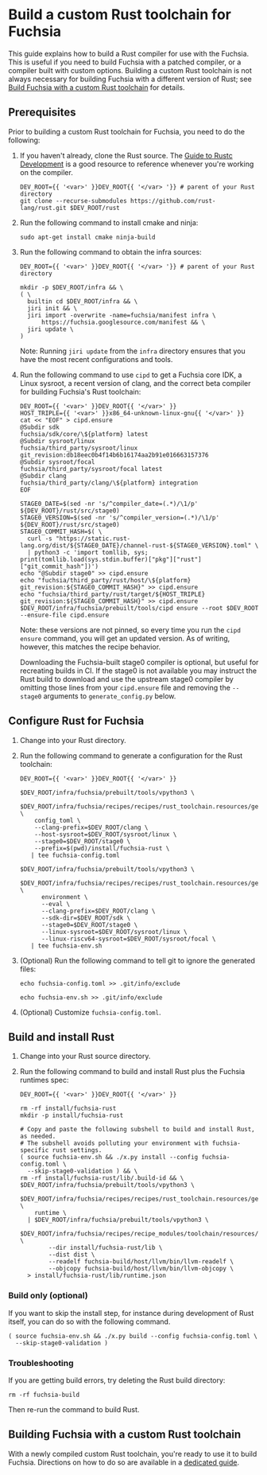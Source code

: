 # Build a custom Rust toolchain for Fuchsia

This guide explains how to build a Rust compiler for use with the Fuchsia. This
is useful if you need to build Fuchsia with a patched compiler, or a compiler
built with custom options. Building a custom Rust toolchain is not always
necessary for building Fuchsia with a different version of Rust; see
[Build Fuchsia with a custom Rust toolchain](/docs/development/build/fuchsia_custom_rust.md)
for details.

## Prerequisites

Prior to building a custom Rust toolchain for Fuchsia, you need to do the following:

1. If you haven't already, clone the Rust source. The
   [Guide to Rustc Development] is a good resource to reference whenever you're
   working on the compiler.

   ```posix-terminal
   DEV_ROOT={{ '<var>' }}DEV_ROOT{{ '</var> '}} # parent of your Rust directory
   git clone --recurse-submodules https://github.com/rust-lang/rust.git $DEV_ROOT/rust
   ```

1. Run the following command to install cmake and ninja:

   ```posix-terminal
   sudo apt-get install cmake ninja-build
   ```

1. Run the following command to obtain the infra sources:

   ```posix-terminal
   DEV_ROOT={{ '<var>' }}DEV_ROOT{{ '</var> '}} # parent of your Rust directory

   mkdir -p $DEV_ROOT/infra && \
   ( \
     builtin cd $DEV_ROOT/infra && \
     jiri init && \
     jiri import -overwrite -name=fuchsia/manifest infra \
         https://fuchsia.googlesource.com/manifest && \
     jiri update \
   )
   ```

   Note: Running `jiri update` from the `infra` directory ensures that you
   have the most recent configurations and tools.

1. Run the following command to use `cipd` to get a Fuchsia core IDK, a Linux
   sysroot, a recent version of clang, and the correct beta compiler for
   building Fuchsia's Rust toolchain:

   ```posix-terminal
   DEV_ROOT={{ '<var>' }}DEV_ROOT{{ '</var>' }}
   HOST_TRIPLE={{ '<var>' }}x86_64-unknown-linux-gnu{{ '</var>' }}
   cat << "EOF" > cipd.ensure
   @Subdir sdk
   fuchsia/sdk/core/\${platform} latest
   @Subdir sysroot/linux
   fuchsia/third_party/sysroot/linux git_revision:db18eec0b4f14b6b16174aa2b91e016663157376
   @Subdir sysroot/focal
   fuchsia/third_party/sysroot/focal latest
   @Subdir clang
   fuchsia/third_party/clang/\${platform} integration
   EOF

   STAGE0_DATE=$(sed -nr 's/^compiler_date=(.*)/\1/p' ${DEV_ROOT}/rust/src/stage0)
   STAGE0_VERSION=$(sed -nr 's/^compiler_version=(.*)/\1/p' ${DEV_ROOT}/rust/src/stage0)
   STAGE0_COMMIT_HASH=$( \
     curl -s "https://static.rust-lang.org/dist/${STAGE0_DATE}/channel-rust-${STAGE0_VERSION}.toml" \
     | python3 -c 'import tomllib, sys; print(tomllib.load(sys.stdin.buffer)["pkg"]["rust"]["git_commit_hash"])')
   echo "@Subdir stage0" >> cipd.ensure
   echo "fuchsia/third_party/rust/host/\${platform} git_revision:${STAGE0_COMMIT_HASH}" >> cipd.ensure
   echo "fuchsia/third_party/rust/target/${HOST_TRIPLE} git_revision:${STAGE0_COMMIT_HASH}" >> cipd.ensure
   $DEV_ROOT/infra/fuchsia/prebuilt/tools/cipd ensure --root $DEV_ROOT --ensure-file cipd.ensure
   ```

   Note: these versions are not pinned, so every time you run the `cipd ensure`
   command, you will get an updated version. As of writing, however, this
   matches the recipe behavior.

   Downloading the Fuchsia-built stage0 compiler is optional, but useful for
   recreating builds in CI. If the stage0 is not available you may instruct
   the Rust build to download and use the upstream stage0 compiler by omitting
   those lines from your `cipd.ensure` file and removing the `--stage0`
   arguments to `generate_config.py` below.

[Guide to Rustc Development]: https://rustc-dev-guide.rust-lang.org/building/how-to-build-and-run.html

## Configure Rust for Fuchsia

1. Change into your Rust directory.
1. Run the following command to generate a configuration for the Rust toolchain:

   ```posix-terminal
   DEV_ROOT={{ '<var>' }}DEV_ROOT{{ '</var>' }}

   $DEV_ROOT/infra/fuchsia/prebuilt/tools/vpython3 \
     $DEV_ROOT/infra/fuchsia/recipes/recipes/rust_toolchain.resources/generate_config.py \
       config_toml \
       --clang-prefix=$DEV_ROOT/clang \
       --host-sysroot=$DEV_ROOT/sysroot/linux \
       --stage0=$DEV_ROOT/stage0 \
       --prefix=$(pwd)/install/fuchsia-rust \
      | tee fuchsia-config.toml

   $DEV_ROOT/infra/fuchsia/prebuilt/tools/vpython3 \
       $DEV_ROOT/infra/fuchsia/recipes/recipes/rust_toolchain.resources/generate_config.py \
         environment \
         --eval \
         --clang-prefix=$DEV_ROOT/clang \
         --sdk-dir=$DEV_ROOT/sdk \
         --stage0=$DEV_ROOT/stage0 \
         --linux-sysroot=$DEV_ROOT/sysroot/linux \
         --linux-riscv64-sysroot=$DEV_ROOT/sysroot/focal \
      | tee fuchsia-env.sh
   ```

1. (Optional) Run the following command to tell git to ignore the generated files:

   ```posix-terminal
   echo fuchsia-config.toml >> .git/info/exclude

   echo fuchsia-env.sh >> .git/info/exclude
   ```

1. (Optional) Customize `fuchsia-config.toml`.

## Build and install Rust

1. Change into your Rust source directory.
1. Run the following command to build and install Rust plus the Fuchsia runtimes spec:

   ```posix-terminal
   DEV_ROOT={{ '<var>' }}DEV_ROOT{{ '</var>' }}

   rm -rf install/fuchsia-rust
   mkdir -p install/fuchsia-rust

   # Copy and paste the following subshell to build and install Rust, as needed.
   # The subshell avoids polluting your environment with fuchsia-specific rust settings.
   ( source fuchsia-env.sh && ./x.py install --config fuchsia-config.toml \
     --skip-stage0-validation ) && \
   rm -rf install/fuchsia-rust/lib/.build-id && \
   $DEV_ROOT/infra/fuchsia/prebuilt/tools/vpython3 \
     $DEV_ROOT/infra/fuchsia/recipes/recipes/rust_toolchain.resources/generate_config.py \
       runtime \
     | $DEV_ROOT/infra/fuchsia/prebuilt/tools/vpython3 \
         $DEV_ROOT/infra/fuchsia/recipes/recipe_modules/toolchain/resources/runtimes.py \
           --dir install/fuchsia-rust/lib \
           --dist dist \
           --readelf fuchsia-build/host/llvm/bin/llvm-readelf \
           --objcopy fuchsia-build/host/llvm/bin/llvm-objcopy \
     > install/fuchsia-rust/lib/runtime.json
   ```

### Build only (optional)

If you want to skip the install step, for instance during development of Rust
itself, you can do so with the following command.

```posix-terminal
( source fuchsia-env.sh && ./x.py build --config fuchsia-config.toml \
  --skip-stage0-validation )
```

### Troubleshooting

If you are getting build errors, try deleting the Rust build directory:

```posix-terminal
rm -rf fuchsia-build
```

Then re-run the command to build Rust.

## Building Fuchsia with a custom Rust toolchain

With a newly compiled custom Rust toolchain, you're ready to use it to build
Fuchsia. Directions on how to do so are available in a [dedicated guide].

[dedicated guide]: /docs/development/build/fuchsia_custom_rust.md
